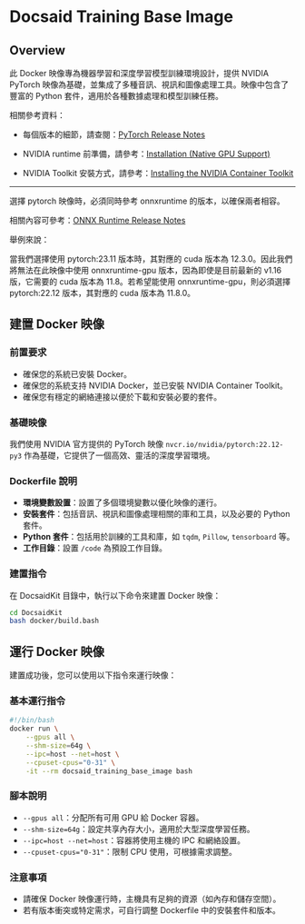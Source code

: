 # Docsaid Training Base Image

## Overview

此 Docker 映像專為機器學習和深度學習模型訓練環境設計，提供 NVIDIA PyTorch 映像為基礎，並集成了多種音訊、視訊和圖像處理工具。映像中包含了豐富的 Python 套件，適用於各種數據處理和模型訓練任務。

相關參考資料：

- 每個版本的細節，請查閱：[PyTorch Release Notes](https://docs.nvidia.com/deeplearning/frameworks/pytorch-release-notes/index.html)

- NVIDIA runtime 前準備，請參考：[Installation (Native GPU Support)](https://github.com/NVIDIA/nvidia-docker/wiki/Installation-(Native-GPU-Support)#usage)

- NVIDIA Toolkit 安裝方式，請參考：[Installing the NVIDIA Container Toolkit](https://docs.nvidia.com/datacenter/cloud-native/container-toolkit/latest/install-guide.html)

---

選擇 pytorch 映像時，必須同時參考 onnxruntime 的版本，以確保兩者相容。

相關內容可參考：[ONNX Runtime Release Notes](https://onnxruntime.ai/docs/execution-providers/CUDA-ExecutionProvider.html#requirements)

舉例來說：

當我們選擇使用 pytorch:23.11 版本時，其對應的 cuda 版本為 12.3.0。因此我們將無法在此映像中使用 onnxruntime-gpu 版本，因為即使是目前最新的 v1.16 版，它需要的 cuda 版本為 11.8。若希望能使用 onnxruntime-gpu，則必須選擇 pytorch:22.12 版本，其對應的 cuda 版本為 11.8.0。

## 建置 Docker 映像

### 前置要求

- 確保您的系統已安裝 Docker。
- 確保您的系統支持 NVIDIA Docker，並已安裝 NVIDIA Container Toolkit。
- 確保您有穩定的網絡連接以便於下載和安裝必要的套件。

### 基礎映像

我們使用 NVIDIA 官方提供的 PyTorch 映像 `nvcr.io/nvidia/pytorch:22.12-py3` 作為基礎，它提供了一個高效、靈活的深度學習環境。

### Dockerfile 說明

- **環境變數設置**：設置了多個環境變數以優化映像的運行。
- **安裝套件**：包括音訊、視訊和圖像處理相關的庫和工具，以及必要的 Python 套件。
- **Python 套件**：包括用於訓練的工具和庫，如 `tqdm`, `Pillow`, `tensorboard` 等。
- **工作目錄**：設置 `/code` 為預設工作目錄。

### 建置指令

在 DocsaidKit 目錄中，執行以下命令來建置 Docker 映像：

```bash
cd DocsaidKit
bash docker/build.bash
```

## 運行 Docker 映像

建置成功後，您可以使用以下指令來運行映像：

### 基本運行指令

```bash
#!/bin/bash
docker run \
    --gpus all \
    --shm-size=64g \
    --ipc=host --net=host \
    --cpuset-cpus="0-31" \
    -it --rm docsaid_training_base_image bash
```

### 腳本說明

- `--gpus all`：分配所有可用 GPU 給 Docker 容器。
- `--shm-size=64g`：設定共享內存大小，適用於大型深度學習任務。
- `--ipc=host --net=host`：容器將使用主機的 IPC 和網絡設置。
- `--cpuset-cpus="0-31"`：限制 CPU 使用，可根據需求調整。

### 注意事項

- 請確保 Docker 映像運行時，主機具有足夠的資源（如內存和儲存空間）。
- 若有版本衝突或特定需求，可自行調整 Dockerfile 中的安裝套件和版本。
